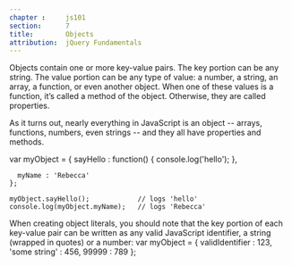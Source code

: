 ```yaml
---
chapter :     js101
section:      7
title:        Objects
attribution:  jQuery Fundamentals
---
```

Objects contain one or more key-value pairs. The key portion can be any string.
The value portion can be any type of value: a number, a string, an array, a
function, or even another object.  When one of these values is a function, it’s
called a method of the object. Otherwise, they are called properties.

As it turns out, nearly everything in JavaScript is an object -- arrays,
functions, numbers, even strings -- and they all have properties and methods.

<javascript caption="Creating an 'object literal'">
    var myObject = {
      sayHello : function() {
          console.log('hello');
      },

      myName : 'Rebecca'
    };

    myObject.sayHello();            // logs 'hello'
    console.log(myObject.myName);   // logs 'Rebecca'
</javascript>

When creating object literals, you should note that the key portion of each
key-value pair can be written as any valid JavaScript identifier, a string
(wrapped in quotes) or a number:
<javascript>
    var myObject = {
      validIdentifier : 123,
      'some string' : 456,
      99999 : 789
    };
</javascript>
